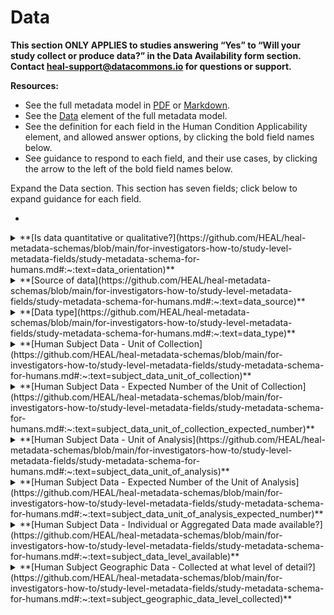 # Data

**This section ONLY APPLIES to studies answering “Yes” to “Will your study collect or produce data?” in the Data Availability form section. Contact heal-support@datacommons.io for questions or support.**

**Resources:**

* See the full metadata model in [PDF](https://github.com/HEAL/heal-metadata-schemas/blob/main/for-investigators-how-to/study-level-metadata-fields/study-metadata-schema-for-humans.pdf) or [Markdown](https://github.com/HEAL/heal-metadata-schemas/blob/main/for-investigators-how-to/study-level-metadata-fields/study-metadata-schema-for-humans.md).
* See the [Data](https://github.com/HEAL/heal-metadata-schemas/blob/main/for-investigators-how-to/study-level-metadata-fields/study-metadata-schema-for-humans.md#:~:text=WV%27%2C%20%27WY%27%5D.-,data,-(object)) element of the full metadata model.
* See the definition for each field in the Human Condition Applicability element, and allowed answer options, by clicking the bold field names below.
* See guidance to respond to each field, and their use cases, by clicking the arrow to the left of the bold field names below.

Expand the Data section. This section has seven fields; click below to expand guidance for each field.

   * 

    
<details>
    <summary>**[Is data quantitative or qualitative?](https://github.com/HEAL/heal-metadata-schemas/blob/main/for-investigators-how-to/study-level-metadata-fields/study-metadata-schema-for-humans.md#:~:text=data_orientation)**</summary>
    <blockquote>
        <details>
            <summary>**How to answer**</summary>
            <blockquote>
                This field allows multiple selections, included in the full metadata model
                [definitions](https://github.com/HEAL/heal-metadata-schemas/blob/main/for-investigators-how-to/study-level-metadata-fields/study-metadata-schema-for-humans.md#:~:text=data_orientation). Select all that apply.
                <br />
                <br />
                If your study will collect quantitative data (e.g., blood pressure reading, self-reported pain on a validated tool scale, community rate of opioid overdose, quantified numbers and intensity of DRG nerve action potentials
                following pain stimulus), select “Quantitative." If your study will collect qualitative data (e.g., structured focus group/interview notes and/or coding, medical chart notes), select “Qualitative." If your study will collect
                both, select both.
            </blockquote>
        </details>
        <details>
            <summary>**How this field will be used**</summary>
            <blockquote>
                These values will likely be filterable under “Advanced Search” on the HEAL Platform Discovery page, allowing users to quickly find broad, relevant studies, study data, or study-generated knowledge. For **example:** *
                **Qualitative:** A pre-K/K school teacher knows their surrounding community has high rates of OUD and wonders if student behavioral issues can be attributed to in utero opioid exposure. They want to recognize exposure
                impacts and support intervention for students and their parents, while also finding narrative case studies, by medical or educational providers, describing interactions with, and behaviors of, young children impacted by in
                utero OUD exposure, to understand similarities in experiences. * **Quantitative:** A clinician treating OUD notices a high rate of relapse in patients. They have seen news stories and case studies suggesting OUD relapse
                risks related to anxiety and depression, and seek quantitative research data to better understand whether anxiety and depression are clear risk factors, and if so, whether these factors increase relapse risk by a clinically
                meaningful amount.
            </blockquote>
        </details>
    </blockquote>
</details>

<details>
    <summary>**[Source of data](https://github.com/HEAL/heal-metadata-schemas/blob/main/for-investigators-how-to/study-level-metadata-fields/study-metadata-schema-for-humans.md#:~:text=data_source)**</summary>
    <blockquote>
        <details>
            <summary>**How to answer**</summary>
            <blockquote>
                This field allows multiple selections, included in the full metadata model
                [definitions](https://github.com/HEAL/heal-metadata-schemas/blob/main/for-investigators-how-to/study-level-metadata-fields/study-metadata-schema-for-humans.md#:~:text=data_source). Select all that apply. What is the source
                of your study data?
                <br />
                <br />
                **While we appreciate feedback on all fields and allowed answer values, we are particularly interested in feedback on formatting and answer values for the “Source of data” (this field) and “Data type” (next field) fields.**
            </blockquote>
        </details>
        <details>
            <summary>**How this field will be used**</summary>
            <blockquote>
                These values will likely be filterable under “Advanced Search” on the HEAL Platform Discovery page and will allow users to quickly find broad, relevant studies, study data, or study-generated knowledge. **Examples include:**
                * **Patient-reported:** A clinician treating OUD notices a high rate of relapse in patients. They have seen news stories and case studies suggesting OUD relapse risks related to anxiety and depression, and seeks any studies
                collecting patient-reported outcome measures related to OUD patient anxiety and depression, so they can design a secondary analysis study to investigate this relationship in a more systematic and rigorous manner.
            </blockquote>
        </details>
    </blockquote>
</details>

<details>
    <summary>**[Data type](https://github.com/HEAL/heal-metadata-schemas/blob/main/for-investigators-how-to/study-level-metadata-fields/study-metadata-schema-for-humans.md#:~:text=data_type)**</summary>
    <blockquote>
        <details>
            <summary>**How to answer**</summary>
            <blockquote>
                This field allows multiple selections, included in the full metadata model
                [definitions](https://github.com/HEAL/heal-metadata-schemas/blob/main/for-investigators-how-to/study-level-metadata-fields/study-metadata-schema-for-humans.md#:~:text=data_type). Select all that apply. What type of the data
                does your study collect or produce?
                <br />
                <br />
                **While we appreciate feedback on all fields and allowed answer values, we are particularly interested in feedback on formatting and answer values for the “Source of data” (this field) and “Data type” (next field) fields.**
            </blockquote>
        </details>
        <details>
            <summary>**How this field will be used**</summary>
            <blockquote>
                These values will likely be filterable under “Advanced Search” on the HEAL Platform Discovery page, allowing users to quickly find broad, relevant studies, study data, or study-generated knowledge. **For example:** *
                **Questionnaire/Survey/Assessment - validated instrument:** A researcher seeks studies to conduct a meta-analysis of studies looking at the impact of housing insecurity on OUD outcomes following completion of residential OUD
                treatment programs. They want to limit the studies to those that used a validated tool to measure housing status/insecurity.
            </blockquote>
        </details>
    </blockquote>
</details>

<details>
    <summary>
        **[Human Subject Data - Unit of Collection](https://github.com/HEAL/heal-metadata-schemas/blob/main/for-investigators-how-to/study-level-metadata-fields/study-metadata-schema-for-humans.md#:~:text=subject_data_unit_of_collection)**
    </summary>
    <blockquote>
        <details>
            <summary>**How to answer**</summary>
            <blockquote>
                This field ONLY APPLIES studies that answered “Human” for study subject type in the Study Type section AND “Yes” to “Will your study collect or produce data?” in the Data Availability section. This field allows multiple
                selections, included in the full metadata model definitions. Select all that apply. For studies with human subjects, is the data collected at the individual or population level? For example: Individual: A study with opioid
                overdose rate outcomes, following and measuring outcomes by obtaining individually identified healthcare provider and/or claims records for individuals during the study period Population: A study with opioid overdose rate
                outcomes, obtaining community counts of opioid overdose by measuring outcomes following a community-level intervention, while dividing the overdose counts by the total of relevant individuals.
            </blockquote>
        </details>
        <details>
            <summary>**How this field will be used**</summary>
            <blockquote>
                These values will likely be filterable under “Advanced Search” on the HEAL Platform Discovery page, allowing users to quickly find broad, relevant studies, study data, or study-generated knowledge. For example: Individual: A
                researcher seeks studies to conduct a meta-analysis of studies looking at the impact of housing insecurity on OUD outcomes, following completion of residential OUD treatment programs. They want to limit studies to those
                collecting individual-level data, including high-resolution individual geographic data, so they can combine individual-level data, and will also correct for individual socio-environmental factors.
            </blockquote>
        </details>
    </blockquote>
</details>

<details>
    <summary>
        **[Human Subject Data - Expected Number of the Unit of
        Collection](https://github.com/HEAL/heal-metadata-schemas/blob/main/for-investigators-how-to/study-level-metadata-fields/study-metadata-schema-for-humans.md#:~:text=subject_data_unit_of_collection_expected_number)**
    </summary>
    <blockquote>
        <details>
            <summary>**How to answer**</summary>
            <blockquote>
                This field ONLY APPLIES if you answered “Human” to study subject type in the Study Type section AND “Yes” to “Will your study collect or produce data?” in the Data Availability section. This field allows integer entries. For
                studies with human subjects, on how many subjects do you plan to collect data? If the data collection unit is individuals, this is the expected number of individuals. If the data collection unit is populations/clusters, this
                is the expected number of populations/clusters. For example: For a study with opioid overdose rate outcomes, following and measuring outcomes by obtaining individually identified healthcare provider and/or claims records for
                individuals during the study period, select the number of individuals enrolled in the study. For a study with opioid overdose rate outcomes, obtaining community counts of opioid overdose by measuring outcomes following a
                community-level intervention, while dividing the overdose counts by the total of relevant individuals, select the number of communities enrolled in the study.
            </blockquote>
        </details>
        <details>
            <summary>**How this field will be used**</summary>
            <blockquote>
                These values will likely be available, as text, on the HEAL study page, allowing users to quickly view how large a study is and decide how much power it has to detect an intervention's effect or to reflect observational
                metrics (e.g., prevalence, incidence, differential risk, etc.) accurately. For users seeking data to use in a secondary analysis, this may help get an aggregate count of relevant observations across studies on the HEAL
                Platform and/or to decide if a particular study is worth the effort to request study data access, if the data has substantial access restrictions and burdens. For example: A researcher conducting a meta-analysis of studies
                on housing insecurity impacts on OUD outcomes, following residential OUD treatment, will limit studies to those collecting individual data, including high-resolution geographic data, to combine this data and correct for
                socio-environmental factors. Since high-resolution individual geographic information represents a substantial re-identification/disclosure risk, these studies will have significant access restrictions, requiring extensive
                work to gain access, so they will view the number of individuals in each study and limit themselves to studies with data for at least 50 individuals. After finding studies that meet most criteria, they can review each study
                page and manually filter out studies that expect fewer than 50 participants.
            </blockquote>
        </details>
    </blockquote>
</details>

<details>
    <summary>
        **[Human Subject Data - Unit of Analysis](https://github.com/HEAL/heal-metadata-schemas/blob/main/for-investigators-how-to/study-level-metadata-fields/study-metadata-schema-for-humans.md#:~:text=subject_data_unit_of_analysis)**
    </summary>
    <blockquote>
        <details>
            <summary>**How to answer**</summary>
            <blockquote>
                This field ONLY APPLIES if you answered “Human” to study subject type in the Study Type section AND “Yes” to “Will your study collect or produce data?” in the Data Availability section. This field allows multiple selections,
                included in the full metadata model definitions. Select all that apply. For studies with human subjects, is the data analyzed at the individual or population level? If you selected ONLY “Population” for the Unit of
                collection (above), select ONLY “Population” here. For example: A randomized control trial of subjects (randomized at the individual level) across multiple clinics, collects data on each participant and analyzes intervention
                effects on the primary outcome, at the individual level, using a random-effects model to correct for intra-clinic/class correlation (Unit of collection: Individual; unit of analysis: Individual). A cluster-randomized control
                trial (randomized at the clinic level) collects data at the individual level for each cluster/clinic but analyzes effect of the intervention on the primary outcome at the cluster/clinic level as to account for high
                intra-cluster/clinic correlation (Unit of collection: Individual; unit of analysis: Population)
            </blockquote>
        </details>
        <details>
            <summary>**How this field will be used**</summary>
            <blockquote>
                These values will likely be filterable under “Advanced Search” on the HEAL Platform Discovery page, allowing users to quickly find broad, relevant studies, study data, or study-generated knowledge. They will also be easily
                accessible to viewers, as text, on the study page. Examples include: Population: An educator seeking evidence on school-based interventions to prevent first opioid use in high school students to support a proposal (for their
                principal) requesting implementation funds and resources wants studies that are statistically sound and correct for the high intra-class correlation, generally found within schools and even classrooms, by analyzing the data
                grouped at one/both levels. Individual: A researcher seeks individual data to include in a secondary analysis, and wants to know if it may be available from a particular study with a clear structure (e.g. correlations within
                subsets of the individuals) they will need to account for in their own analysis.
            </blockquote>
        </details>
    </blockquote>
</details>

<details>
    <summary>
        **[Human Subject Data - Expected Number of the Unit of
        Analysis](https://github.com/HEAL/heal-metadata-schemas/blob/main/for-investigators-how-to/study-level-metadata-fields/study-metadata-schema-for-humans.md#:~:text=subject_data_unit_of_analysis_expected_number)**
    </summary>
    <blockquote>
        <details>
            <summary>**How to answer**</summary>
            <blockquote>
                This field ONLY APPLIES if you answered “Human” to the Study subject type in the Study Type section AND “Yes” to “Will your study collect or produce data?” in the Data Availability section.
                <br />
                <br />
                This field allows integer entries. For studies with human subjects, on how many subjects do you plan to collect data? If the data collection unit is individuals, this is the expected number of individuals. If the data
                collection unit is populations/ clusters, this is the expected number of populations/clusters. **For example:** * For a randomized control trial of subjects (randomized at the individual level) across multiple clinics,
                collects data on each participant and analyzes intervention effects on the primary outcome, at the individual level, using a random-effects model to correct for intra-clinic/class correlation, select **the number of
                individuals enrolled in the study.** * For a cluster-randomized control trial (randomized at the clinic level) collects data at the individual level for each cluster/clinic but analyzes effect of the intervention on the
                primary outcome at the cluster/clinic level as to account for high intra-cluster/clinic correlation, select **the number of clusters/clinics enrolled in the study.**
            </blockquote>
        </details>
        <details>
            <summary>**How this field will be used**</summary>
            <blockquote>
                These values will likely be available, as text, on the HEAL study page, allowing users to quickly view how large a study is and decide how much power it has to detect an intervention's effect or to reflect observational
                metrics (e.g., prevalence, incidence, differential risk, etc.) accurately. For users seeking data to use in a secondary analysis, this may help get an aggregate count of relevant observations across studies on the HEAL
                Platform and/or to decide if a particular study is worth the effort to request study data access, if the data has substantial access restrictions and burdens. **For example:**
                <br />
                <br />
                * A researcher conducting a meta-analysis of studies on housing insecurity impacts on OUD outcomes, following residential OUD treatment, will limit studies to those collecting individual data, including high-resolution
                geographic data, to combine this data and correct for socio-environmental factors. Since high-resolution individual geographic information represents a substantial re-identification/disclosure risk, these studies will have
                significant access restrictions, requiring extensive work to gain access. Because of this, they will determine: 1) How many individuals’ data is available in each study and 2) The degree to which underlying structures in the
                individual data (e.g. high correlations within individual subsets) effectively reduce this number. They will limit themself to studies with data for at least 50 individuals 5 clusters of 30 individuals. After finding studies
                that meet most criteria, they can **review each study’s page and manually filter out studies with: 1) Fewer than 50 units of collection OR 2) Fewer than 5 units of analysis.**
            </blockquote>
        </details>
    </blockquote>
</details>

<details>
    <summary>
        **[Human Subject Data - Individual or Aggregated Data made
        available?](https://github.com/HEAL/heal-metadata-schemas/blob/main/for-investigators-how-to/study-level-metadata-fields/study-metadata-schema-for-humans.md#:~:text=subject_data_level_available)**
    </summary>
    <blockquote>
        <details>
            <summary>**How to answer**</summary>
            <blockquote>
                This field ONLY APPLIES if you answered “Human” to the study subject type in the Study Type section AND “Yes” to “Will your study collect or produce data?” in the Data Availability section. This field allows multiple
                selections, included in the full metadata model
                [definitions](https://github.com/HEAL/heal-metadata-schemas/blob/main/for-investigators-how-to/study-level-metadata-fields/study-metadata-schema-for-humans.md#:~:text=subject_data_level_available). Select all that apply.
                <br />
                For studies with human subjects that will make at least some data available, will data be available at the individual or an aggregate level? **For example:** * **Individual-Unaggregated:** A study with opioid overdose rate
                outcomes follows and measures the outcome by obtaining individually identified healthcare provider and/or claims records, covering the study period for each individual, AND will make individual data available in a public
                data repository. * **Individual-Aggregated:** The same study will ONLY or ALSO make aggregated data available. * Also select options to specifically describe the type(s) of aggregated data (e.g., if you will provide
                population summary statistics, select **“Aggregated, across all (population summary statistics)**”). * **Community, Group, Cluster, Population - Unaggregated:** A cluster- randomized control trial (randomization at the
                clinic level) that collects data at the individual-level for each cluster/clinic but analyzes the effect of the intervention on the primary outcome at the cluster/clinic level to account for high intra-cluster/clinic
                correlation, but will NOT make data available at the individual-level, AND will make data available at the cluster/clinic level in a public data repository. * **Community, Group, Cluster, Population - Aggregated:** The same
                study will ONLY or ALSO make data aggregated across cluster/clinics available. * Also select options to specifically describe the type(s) of aggregated data (e.g., if you will provide data aggregated across all clusters
                broken out by treatment versus control intervention status/assignment, select **“Aggregated, by treatment/exposure group”**)
            </blockquote>
        </details>
        <details>
            <summary>**How this field will be used**</summary>
            <blockquote>
                These values will likely be filterable under “Advanced Search” on the HEAL Platform Discovery page, allowing users to quickly find broad, relevant studies, study data, or study-generated knowledge. **For example:** *
                **Individual - Unaggregated:** A researcher conducting a meta-analysis of studies on housing insecurity impacts on OUD outcomes, following residential OUD treatment wants to limit studies to those that collected
                individual-level data and will make it available in a public data repository at the individual level, because they want to combine individual data. * **Aggregated; Aggregated, by demographic variable(s); OR Aggregated, by
                geographic variable(s):** A journalist without many analytic resources seeks study summary statistics to decide if the data is useful to a story and interesting enough to either: 1) Ask their news outlet to assign analytics
                staff to secure underlying data for a more in-depth analysis, OR 2) Use the summary statistics alone to tell a good story about sociodemographic disparities in access to MOUD
            </blockquote>
        </details>
    </blockquote>
</details>

<details>
    <summary>
        **[Human Subject Geographic Data - Collected at what level of
        detail?](https://github.com/HEAL/heal-metadata-schemas/blob/main/for-investigators-how-to/study-level-metadata-fields/study-metadata-schema-for-humans.md#:~:text=subject_geographic_data_level_collected)**
    </summary>
    <blockquote>
        <details>
            <summary>**How to answer**</summary>
            <blockquote>
                This field ONLY APPLIES if you answered “Human” to the study subject type in the Study Type section AND “Yes” to “Will your study collect or produce data?” in the Data Availability section.
                <br />
                <br />
                This field allows multiple selections, included in the full metadata model
                [definitions](https://github.com/HEAL/heal-metadata-schemas/blob/main/for-investigators-how-to/study-level-metadata-fields/study-metadata-schema-for-humans.md#:~:text=subject_geographic_data_level_collected). Select all that
                apply. For studies with human subjects, will geographic data be collected? If so, at what level of geographic detail? **For example:**
                <br />

                * **Exact location:** Your study will collect exact address information for enrolled individuals. * **Zip code:** Your study will collect zip code information for enrolled individuals.
            </blockquote>
        </details>
        <details>
            <summary>**How this field will be used**</summary>
            <blockquote>
                These values will likely be filterable under “Advanced Search” on the HEAL Platform Discovery page, allowing users to quickly find broad, relevant studies, study data, or study-generated knowledge. They will also appear, as
                text, on the HEAL Platform study page so users can easily access the information. **For example:**
                <br />

                * **Exact location; Census block;** OR **Census tract** geographic data collected field: A researcher conducting a meta-analysis of studies on housing insecurity impacts on OUD outcomes, following residential OUD treatment,
                will limit studies to those collecting individual data, including high-resolution geographic data, to combine this data and correct for socio-environmental factors. They need geographic data at least as specific as the
                census tract. Even if the study isn’t currently making this data available in a public data repository, they may be able to contact the study authors to collaborate and access the data for their analysis.
            </blockquote>
        </details>
    </blockquote>
</details>

<details>
    <summary>
        **[Human Subject Geographic Data - Available at what level of
        detail?](https://github.com/HEAL/heal-metadata-schemas/blob/main/for-investigators-how-to/study-level-metadata-fields/study-metadata-schema-for-humans.md#:~:text=subject_geographic_data_level_available)**
    </summary>
    <blockquote>
        <details>
            <summary>**How to answer**</summary>
            <blockquote>
                This field ONLY APPLIES if you answered “Human” to the study subject type question in the Study Type section AND “Yes” to “Will your study collect or produce data?” in the Data Availability section.
                <br />
                <br />
                This field allows multiple selections, included in the full metadata model
                [definitions](https://github.com/HEAL/heal-metadata-schemas/blob/main/for-investigators-how-to/study-level-metadata-fields/study-metadata-schema-for-humans.md#:~:text=subject_geographic_data_level_available). Select all that
                apply.
                <br />
                <br />
                For studies with human subjects that collect geographic data and will make at least some data available, will geographic data be available? If so, what level of geographic detail?
                <br />
                <br />
                **For example:** * **Zip Code:** Your study will collect exact address information, but will only make zip code level geographic data available in a public repository. * **Zip Code AND State:** Your study will collect zip
                code information and make two distinct datasets available in a public repository, a restricted-access dataset with zip code information, and an open-access dataset with zip code information, coded up to the state-level.
            </blockquote>
        </details>
        <details>
            <summary>**How this field will be used**</summary>
            <blockquote>
                These values will likely be filterable under “Advanced Search” on the HEAL Platform Discovery page, allowing users to quickly find broad, relevant studies, study data, or study-generated knowledge. They will also be
                available on individual HEAL Platform study pages, providing users with easy access. **For example:** * **Exact location; Census block; OR Census tract** for both geographic data collected AND geographic data available, or
                just for geographic data available field: A researcher conducting a meta-analysis of studies on housing insecurity impacts on OUD outcomes, following residential OUD treatment, will limit studies to those collecting
                individual data, including high-resolution geographic data, to combine this data and correct for socio-environmental factors. They need geographic data at least as specific as census tract, and only want to include data that
                is already available in a public data repository.
            </blockquote>
        </details>
    </blockquote>
</details>


Once complete, [collapse](expand-or-collapse-cedar-form-section.md) the Data section (and [save](save-cedar-form.md) your form!)        